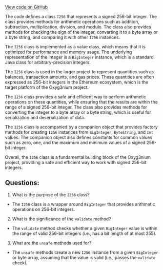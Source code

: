 [View code on GitHub](https://github.com/alephium/alephium/util/src/main/scala/org/alephium/util/I256.scala)

The code defines a class `I256` that represents a signed 256-bit integer. The class provides methods for arithmetic operations such as addition, subtraction, multiplication, division, and modulo. The class also provides methods for checking the sign of the integer, converting it to a byte array or a byte string, and comparing it with other `I256` instances.

The `I256` class is implemented as a value class, which means that it is optimized for performance and memory usage. The underlying representation of the integer is a `BigInteger` instance, which is a standard Java class for arbitrary-precision integers.

The `I256` class is used in the larger project to represent quantities such as balances, transaction amounts, and gas prices. These quantities are often expressed as 256-bit integers in the Ethereum ecosystem, which is the target platform of the Oxyg3nium project.

The `I256` class provides a safe and efficient way to perform arithmetic operations on these quantities, while ensuring that the results are within the range of a signed 256-bit integer. The class also provides methods for converting the integer to a byte array or a byte string, which is useful for serialization and deserialization of data.

The `I256` class is accompanied by a companion object that provides factory methods for creating `I256` instances from `BigInteger`, `ByteString`, and `Int` values. The companion object also defines constants for common values such as zero, one, and the maximum and minimum values of a signed 256-bit integer.

Overall, the `I256` class is a fundamental building block of the Oxyg3nium project, providing a safe and efficient way to work with signed 256-bit integers.
## Questions: 
 1. What is the purpose of the `I256` class?
- The `I256` class is a wrapper around `BigInteger` that provides arithmetic operations on 256-bit integers.

2. What is the significance of the `validate` method?
- The `validate` method checks whether a given `BigInteger` value is within the range of valid 256-bit integers (i.e., has a bit length of at most 255).

3. What are the `unsafe` methods used for?
- The `unsafe` methods create a new `I256` instance from a given `BigInteger` or byte array, assuming that the value is valid (i.e., passes the `validate` check).